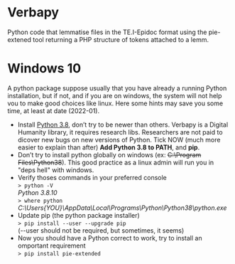 # Verbapy
 Python code that lemmatise files in the TE.I-Epidoc format using the pie-extened tool returning a PHP structure of tokens attached to a lemm.
 
# Windows 10

A python package suppose usually that you have already a running Python installation, but if not, and if you are on windows, the system will not help vou to make good choices like linux. Here some hints may save you some time, at least at date (2022-01).

* Install [Python 3.8](https://www.python.org/downloads/release/python-380/), don’t try to be newer than others. Verbapy is a Digital Humanity library, it requires research libs. Researchers are not paid to dicover new bugs on new versions of Python. Tick NOW (much more easier to explain than after) **Add Python 3.8 to PATH**, and **pip**.
* Don’t try to install python globally on windows (ex: ~~C:\Program Files\Python38~~). This good practice as a linux admin will run you in "deps hell" with windows.
* Verify thoses commands in your preferred console
<br>`> python -V`
<br>_Python 3.8.10_
<br>`> where python`
<br>_C:\Users\{YOU}\AppData\Local\Programs\Python\Python38\python.exe_
* Update pip (the python package installer)
<br>`> pip install --user --upgrade pip`
<br>(--user should not be required, but sometimes, it seems)
* Now you should have a Python correct to work, try to install an omportant requirement
<br>`> pip install pie-extended`
